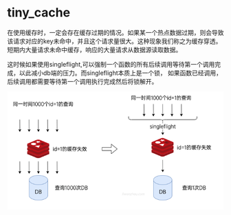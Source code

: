 # tiny_cache

在使用缓存时，一定会存在缓存过期的情况。如果某一个热点数据过期，则会导致该请求对应的key未命中，并且这个请求量很大。这种现象我们称之为缓存穿透。
短期内大量请求未命中缓存，响应的大量请求从数据源读取数据。

这时候如果使用singleflight,可以强制一个函数的所有后续调用等待第一个调用完成，以此减小db端的压力。而singleflight本质上是一个锁，
如果函数已经调用，后续调用都需要等待第一个调用执行完成然后将锁解开。

![](./static/singleflight.png)